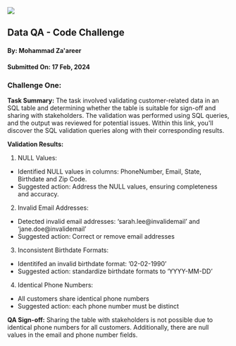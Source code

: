![](https://argaamplus.s3.amazonaws.com/159afd60-8669-4140-aa9e-fe46791f515d.png)

## Data QA - Code Challenge
#### By: Mohammad Za'areer
#### Submitted On: 17 Feb, 2024

### Challenge One:
**Task Summary:** 
The task involved validating customer-related data in an SQL table and determining whether the table is suitable for sign-off and sharing with stakeholders. The validation was performed using SQL queries, and the output was reviewed for potential issues. Within this link, you'll discover the SQL validation queries along with their corresponding results.

**Validation Results:** 
1. NULL Values:
  - Identified NULL values in columns: PhoneNumber, Email, State, Birthdate and Zip Code.
  - Suggested action: Address the NULL values, ensuring completeness and accuracy.

2. Invalid Email Addresses:
  - Detected invalid email addresses: ‘sarah.lee@invalidemail’ and ‘jane.doe@invalidemail’
  - Suggested action: Correct or remove email addresses

3. Inconsistent Birthdate Formats: 
  - Identitifed an invalid birthdate format: ’02-02-1990’
  - Suggested action: standardize birthdate formats to ‘YYYY-MM-DD’

4. Identical Phone Numbers:
  - All customers share identical phone numbers
  - Suggested action: each phone number must be distinct

**QA Sign-off:**
Sharing the table with stakeholders is not possible due to identical phone numbers for all customers. Additionally, there are null values in the email and phone number fields.

